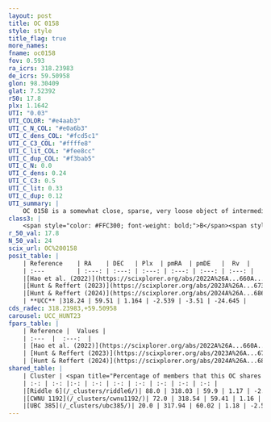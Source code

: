 ```yaml
---
layout: post
title: OC 0158
style: style
title_flag: true
more_names: 
fname: oc0158
fov: 0.593
ra_icrs: 318.23983
de_icrs: 59.50958
glon: 98.30409
glat: 7.52392
r50: 17.8
plx: 1.1642
UTI: "0.03"
UTI_COLOR: "#e4aab3"
UTI_C_N_COL: "#e0a6b3"
UTI_C_dens_COL: "#fcd5c1"
UTI_C_C3_COL: "#ffffe8"
UTI_C_lit_COL: "#fee8cc"
UTI_C_dup_COL: "#f3bab5"
UTI_C_N: 0.0
UTI_C_dens: 0.24
UTI_C_C3: 0.5
UTI_C_lit: 0.33
UTI_C_dup: 0.12
UTI_summary: |
    OC 0158 is a somewhat close, sparse, very loose object of intermediate C3 quality. It was recently reported in the literature.<br><br><span style="color: #99180f; font-weight: bold;">Warning: </span>This is likely a duplicate object, which shares a large percentage of members with at least one previously reported entry.<br><br><span style="color: #99180f; font-weight: bold;">Warning: </span>contains less than 25 stars with <i>P>0.5</i> estimated.
class3: |
    <span style="color: #FFC300; font-weight: bold;">B</span><span style="color: #FFC300; font-weight: bold;">B</span>
r_50_val: 17.8
N_50_val: 24
scix_url: OC%200158
posit_table: |
    | Reference    | RA    | DEC   | Plx  | pmRA  | pmDE   |  Rv  |
    | :---         | :---: | :---: | :---: | :---: | :---: | :---: |
    |[Hao et al. (2022)](https://scixplorer.org/abs/2022A%26A...660A...4H) | 318.683 | 59.321 | 1.154 | -2.614 | -3.543 | -- |
    |[Hunt & Reffert (2023)](https://scixplorer.org/abs/2023A%26A...673A.114H) | 318.742 | 59.319 | 1.17 | -2.513 | -3.52 | -37.923 |
    |[Hunt & Reffert (2024)](https://scixplorer.org/abs/2024A%26A...686A..42H) | 318.742 | 59.319 | 1.17 | -2.513 | -3.52 | -37.923 |
    | **UCC** |318.24 | 59.51 | 1.164 | -2.539 | -3.51 | -24.645 | 
cds_radec: 318.23983,+59.50958
carousel: UCC_HUNT23
fpars_table: |
    | Reference |  Values |
    | :---  |  :---:  |
    | [Hao et al. (2022)](https://scixplorer.org/abs/2022A%26A...660A...4H) | `AG=1.74, age=7.1, Z=0.027` |
    | [Hunt & Reffert (2023)](https://scixplorer.org/abs/2023A%26A...673A.114H) | `AV50=1.054, diffAV50=0.64, MOD50=9.618, logAge50=6.958` |
    | [Hunt & Reffert (2024)](https://scixplorer.org/abs/2024A%26A...686A..42H) | `MassJ=87.3485` |
shared_table: |
    | Cluster | <span title="Percentage of members that this OC shares with the ones listed">%</span>   | RA   | DEC   | Plx   | pmRA  | pmDE  | Rv | UTI |
    | :-: | :-: |:-: | :-: | :-: | :-: | :-: | :-: | :-: |
    |[Riddle 6](/_clusters/riddle6/)| 88.0 | 318.03 | 59.9 | 1.17 | -2.53 | -3.51 | -23.22 |0.75 |
    |[CWNU 1192](/_clusters/cwnu1192/)| 72.0 | 318.54 | 59.41 | 1.16 | -2.51 | -3.5 | -25.37 |0.02 |
    |[UBC 385](/_clusters/ubc385/)| 20.0 | 317.94 | 60.02 | 1.18 | -2.53 | -3.51 | -17.86 |0.0 |
---
```

